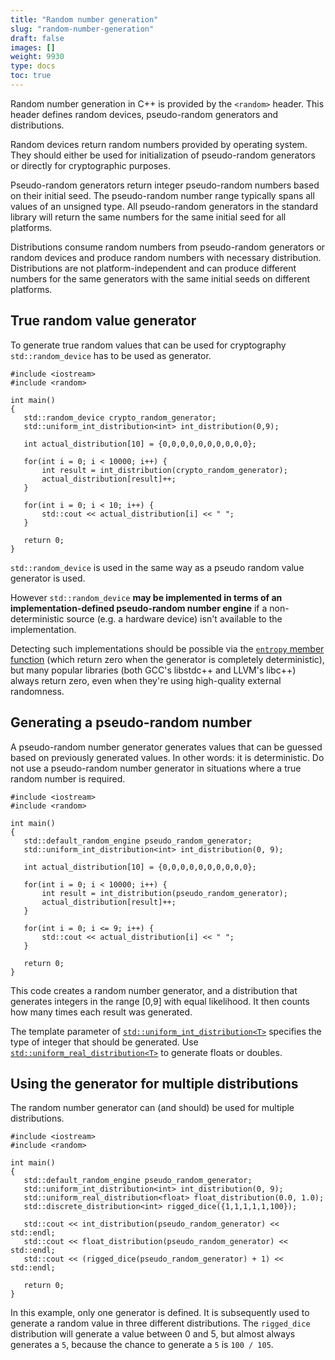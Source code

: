 ```yaml
---
title: "Random number generation"
slug: "random-number-generation"
draft: false
images: []
weight: 9930
type: docs
toc: true
---
```


Random number generation in C++ is provided by the `<random>` header. This header defines random devices, pseudo-random generators and distributions.

Random devices return random numbers provided by operating system. They should either be used for initialization of pseudo-random generators or directly for cryptographic purposes.

Pseudo-random generators return integer pseudo-random numbers based on their initial seed. The pseudo-random number range typically spans all values of an unsigned type. All pseudo-random generators in the standard library will return the same numbers for the same initial seed for all platforms.

Distributions consume random numbers from pseudo-random generators or random devices and produce random numbers with necessary distribution. Distributions are not platform-independent and can produce different numbers for the same generators with the same initial seeds on different platforms.

## True random value generator
To generate true random values that can be used for cryptography `std::random_device` has to be used as generator.

    #include <iostream>
    #include <random>
    
    int main()
    {
       std::random_device crypto_random_generator;
       std::uniform_int_distribution<int> int_distribution(0,9);
       
       int actual_distribution[10] = {0,0,0,0,0,0,0,0,0,0};
       
       for(int i = 0; i < 10000; i++) {
           int result = int_distribution(crypto_random_generator);
           actual_distribution[result]++;
       }
    
       for(int i = 0; i < 10; i++) {
           std::cout << actual_distribution[i] << " ";
       }
       
       return 0;
    }

`std::random_device` is used in the same way as a pseudo random value generator is used.

However `std::random_device` **may be implemented in terms of an implementation-defined pseudo-random number engine** if a non-deterministic source (e.g. a hardware device) isn't available to the implementation.

  Detecting such implementations should be possible via the [`entropy` member function][1] (which return zero when the generator is completely deterministic), but many popular libraries (both GCC's libstdc++ and LLVM's libc++) always return zero, even when they're using high-quality external randomness.

  [1]: http://en.cppreference.com/w/cpp/numeric/random/random_device/entropy

## Generating a pseudo-random number
A pseudo-random number generator generates values that can be guessed based on previously generated values. In other words: it is deterministic. Do not use a pseudo-random number generator in situations where a true random number is required.

    #include <iostream>
    #include <random>
    
    int main()
    {
       std::default_random_engine pseudo_random_generator;
       std::uniform_int_distribution<int> int_distribution(0, 9);
       
       int actual_distribution[10] = {0,0,0,0,0,0,0,0,0,0};
       
       for(int i = 0; i < 10000; i++) {
           int result = int_distribution(pseudo_random_generator);
           actual_distribution[result]++;
       }
    
       for(int i = 0; i <= 9; i++) {
           std::cout << actual_distribution[i] << " ";
       }
       
       return 0;
    }

This code creates a random number generator, and a distribution that generates integers in the range [0,9] with equal likelihood. It then counts how many times each result was generated.

The template parameter of [`std::uniform_int_distribution<T>`](http://en.cppreference.com/w/cpp/numeric/random/uniform_int_distribution) specifies the type of integer that should be generated. Use [`std::uniform_real_distribution<T>`](http://en.cppreference.com/w/cpp/numeric/random/uniform_real_distribution) to generate floats or doubles.

## Using the generator for multiple distributions
The random number generator can (and should) be used for multiple distributions.

    #include <iostream>
    #include <random>
    
    int main()
    {
       std::default_random_engine pseudo_random_generator;
       std::uniform_int_distribution<int> int_distribution(0, 9);
       std::uniform_real_distribution<float> float_distribution(0.0, 1.0);
       std::discrete_distribution<int> rigged_dice({1,1,1,1,1,100});
       
       std::cout << int_distribution(pseudo_random_generator) << std::endl;
       std::cout << float_distribution(pseudo_random_generator) << std::endl;
       std::cout << (rigged_dice(pseudo_random_generator) + 1) << std::endl;
       
       return 0;
    }

In this example, only one generator is defined. It is subsequently used to generate a random value in three different distributions. The `rigged_dice` distribution will generate a value between 0 and 5, but almost always generates a `5`, because the chance to generate a `5` is `100 / 105`.

